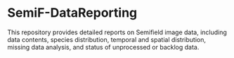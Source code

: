 # SemiF-DataReporting
This repository provides detailed reports on Semifield image data, including data contents, species distribution, temporal and spatial distribution, missing data analysis, and status of unprocessed or backlog data.
